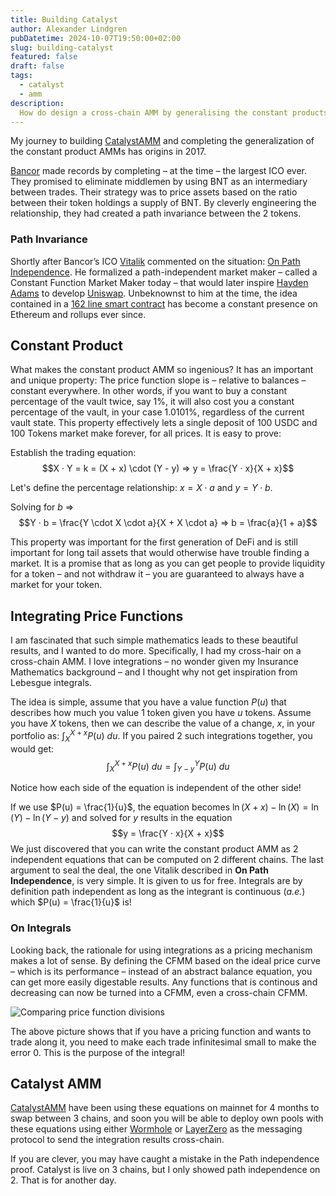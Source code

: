 ```yaml
---
title: Building Catalyst
author: Alexander Lindgren
pubDatetime: 2024-10-07T19:50:00+02:00
slug: building-catalyst
featured: false
draft: false
tags:
  - catalyst
  - amm
description:
  How do design a cross-chain AMM by generalising the constant products AMM. This is my journey. 
---
```


My journey to building [CatalystAMM](https://catalyst.exchange) and completing the generalization of the constant product AMMs has origins in 2017.

[Bancor](https://bancor.network) made records by completing – at the time – the largest ICO ever. They promised to eliminate middlemen by using BNT as an intermediary between trades. Their strategy was to price assets based on the ratio between their token holdings a supply of BNT. By cleverly engineering the relationship, they had created a path invariance between the 2 tokens. 

### Path Invariance

Shortly after Bancor’s ICO [Vitalik](https://vitalik.eth.limo) commented on the situation: [On Path Independence](https://vitalik.eth.limo/general/2017/06/22/marketmakers.html). He formalized a path-independent market maker – called a Constant Function Market Maker today – that would later inspire [Hayden Adams](https://x.com/haydenzadams) to develop [Uniswap](https://uniswap.org). Unbeknownst to him at the time, the idea contained in a [162 line smart contract](https://github.com/haydenadams/uniswap-retro/blob/0c09ade9479694de328a6f3826f9037fd7620d7e/smart_contracts/uniswap.sol#L104-L106) has become a constant presence on Ethereum and rollups ever since.

## Constant Product

What makes the constant product AMM so ingenious? It has an important and unique property: The price function slope is – relative to balances – constant everywhere. In other words, if you want to buy a constant percentage of the vault twice, say $1\%$, it will also cost you a constant percentage of the vault, in your case $1.0101\%$, regardless of the current vault state. This property effectively lets a single deposit of $100$ USDC and $100$ Tokens market make forever, for all prices. It is easy to prove:

Establish the trading equation: 
$$X · Y = k = (X + x) \cdot (Y - y) ⇒ y = \frac{Y · x}{X + x}$$

Let's define the percentage relationship: $x = X \cdot a$ and $y = Y \cdot b$.

Solving for $b$ ⇒
$$Y · b = \frac{Y \cdot X \cdot a}{X + X \cdot a} ⇒ b = \frac{a}{1 + a}$$

This property was important for the first generation of DeFi and is still important for long tail assets that would otherwise have trouble finding a market. It is a promise that as long as you can get people to provide liquidity for a token – and not withdraw it – you are guaranteed to always have a market for your token.

## Integrating Price Functions

I am fascinated that such simple mathematics leads to these beautiful results, and I wanted to do more. Specifically, I had my cross-hair on a cross-chain AMM. I love integrations – no wonder given my Insurance Mathematics background – and I thought why not get inspiration from Lebesgue integrals.

The idea is simple, assume that you have a value function $P(u)$ that describes how much you value $1$ token given you have $u$ tokens. Assume you have $X$ tokens, then we can describe the value of a change, $x$, in your portfolio as: $\int_X^{X+x} P(u)\ du$. If you paired 2 such integrations together, you would get: 
$$\int_X^{X+x} P(u) \ du = ∫_{Y-y}^Y P(u) \ du$$

Notice how each side of the equation is independent of the other side!

If we use $P(u) = \frac{1}{u}$, the equation becomes $\ln(X+x)-\ln(X)=\ln(Y)-\ln(Y-y)$ and solved for $y$ results in the equation $$y = \frac{Y · x}{X + x}$$
We just discovered that you can write the constant product AMM as 2 independent equations that can be computed on 2 different chains. The last argument to seal the deal, the one Vitalik described in **On Path Independence**, is very simple. It is given to us for free. Integrals are by definition path independent as long as the integrant is continuous (*a.e.*) which $P(u) = \frac{1}{u}$ is!

### On Integrals
Looking back, the rationale for using integrations as a pricing mechanism makes a lot of sense. By defining the CFMM based on the ideal price curve – which is its performance – instead of an abstract balance equation, you can get more easily digestable results. Any functions that is continous and decreasing can now be turned into a CFMM, even a cross-chain CFMM.

![Comparing price function divisions](@assets/images/img.svg)

The above picture shows that if you have a pricing function and wants to trade along it, you need to make each trade infinitesimal small to make the error 0. This is the purpose of the integral!

## Catalyst AMM

[CatalystAMM](https://catalyst.exchange) have been using these equations on mainnet for 4 months to swap between 3 chains, and soon you will be able to deploy own pools with these equations using either [Wormhole](https://wormhole.com) or [LayerZero](https://layerzero.network) as the messaging protocol to send the integration results cross-chain. 

If you are clever, you may have caught a mistake in the Path independence proof. Catalyst is live on 3 chains, but I only showed path independence on 2. That is for another day.